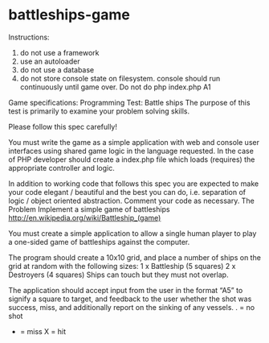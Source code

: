 # battleships-game

Instructions:
1. do not use a framework
2. use an autoloader
3. do not use a database
4. do not store console state on filesystem. console should run continuously until game over. Do not do  php index.php A1

Game specifications:
Programming Test: Battle ships 
The purpose of this test is primarily to examine your problem solving skills.

Please follow this spec carefully!

You must write the game as a simple application with web and console user interfaces using shared game logic in the language requested. In the case of PHP developer should create a index.php file which loads (requires) the appropriate controller and logic.

In addition to working code that follows this spec you are expected to make your code elegant / beautiful and the best you can do, i.e. separation of logic / object oriented abstraction. Comment your code as necessary.
The Problem
Implement a simple game of battleships http://en.wikipedia.org/wiki/Battleship_(game)

You must create a simple application to allow a single human player to play a one-sided game of battleships against the computer.

The program should create a 10x10 grid, and place a number of ships on the grid at random with the following sizes:
1 x Battleship (5 squares)
2 x Destroyers (4 squares)
Ships can touch but they must not overlap.

The application should accept input from the user in the format “A5” to signify a square to target, and feedback to the user whether the shot was success, miss, and additionally report on the sinking of any vessels.
. = no shot
- = miss
X = hit
